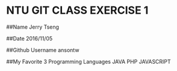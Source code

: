 # NTU GIT CLASS EXERCISE 1

##Name
Jerry Tseng


##Date
2016/11/05


##Github Username
ansontw


##My Favorite 3 Programming Languages
JAVA
PHP
JAVASCRIPT
